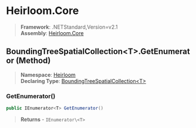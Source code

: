 # Heirloom.Core

> **Framework**: .NETStandard,Version=v2.1  
> **Assembly**: [Heirloom.Core][0]

## BoundingTreeSpatialCollection\<T>.GetEnumerator (Method)

> **Namespace**: [Heirloom][0]  
> **Declaring Type**: [BoundingTreeSpatialCollection\<T>][1]

### GetEnumerator()

```cs
public IEnumerator<T> GetEnumerator()
```

> **Returns** - `IEnumerator\<T>`

[0]: ../../../Heirloom.Core.md
[1]: ../BoundingTreeSpatialCollection[T].md
